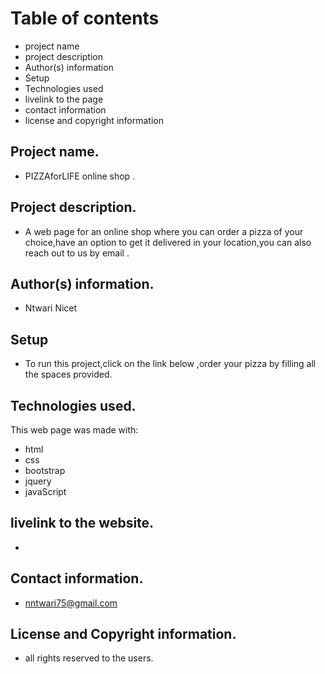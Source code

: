# Table of contents
* project name
* project description
* Author(s) information
* Setup
* Technologies used
* livelink to the page
* contact information
* license and copyright information

## Project name.
* PIZZAforLIFE online shop .

## Project description.
* A web page for an online shop where you can order a pizza of your choice,have an option to get it delivered in your location,you can also reach out to us by email .

## Author(s) information.
* Ntwari Nicet

## Setup
* To run this project,click on the link below ,order your pizza by filling all the spaces provided.

 

## Technologies used.
This web page was made with:
* html
* css
* bootstrap
* jquery
* javaScript

## livelink to the website.
*
## Contact information.
* nntwari75@gmail.com

## License and Copyright information.
* all rights reserved to the users.